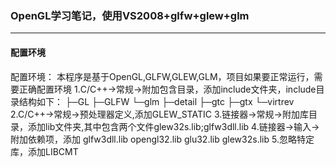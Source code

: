 ### OpenGL学习笔记，使用VS2008+glfw+glew+glm
-----------------------
#### 配置环境
配置环境：
	本程序是基于OpenGL,GLFW,GLEW,GLM，项目如果要正常运行，需要正确配置环境
	1.C/C++->常规->附加包含目录，添加include文件夹，include目录结构如下：
	├─GL
	├─GLFW
	└─glm
		├─detail
		├─gtc
		├─gtx
		└─virtrev
	2.C/C++->常规->预处理器定义,添加GLEW_STATIC
	3.链接器->常规->附加库目录，添加lib文件夹,其中包含两个文件glew32s.lib;glfw3dll.lib
	4.链接器->输入->附加依赖项，添加
		glfw3dll.lib
		opengl32.lib
		glu32.lib
		glew32s.lib
	5.忽略特定库，添加LIBCMT
